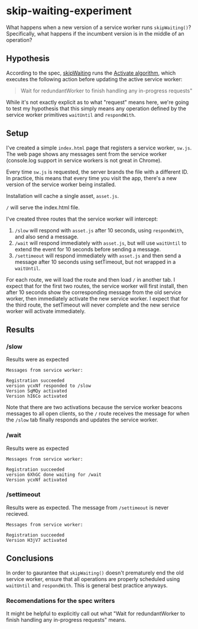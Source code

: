 # skip-waiting-experiment

What happens when a new version of a service worker runs `skipWaiting()`? Specifically, what happens if the incumbent version is in the middle of an operation?

## Hypothesis

According to the spec, [skipWaiting](https://www.w3.org/TR/service-workers-1/#service-worker-global-scope-skipwaiting) runs the [Activate algorithm](https://www.w3.org/TR/service-workers-1/#activation-algorithm), which executes the following action before updating the active service worker:

> Wait for redundantWorker to finish handling any in-progress requests"

While it's not exactly explicit as to what "request" means here, we're going to test my hypothesis that this simply means any operation defined by the service worker primitives `waitUntil` and `respondWith`.

## Setup

I've created a simple `index.html` page that registers a service worker, `sw.js`. The web page shows any messages sent from the service worker (console.log support in service workers is not great in Chrome).

Every time `sw.js` is requested, the server brands the file with a different ID. In practice, this means that every time you visit the app, there's a new version of the service worker being installed.

Installation will cache a single asset, `asset.js`.

`/` will serve the index.html file.

I've created three routes that the service worker will intercept:

1. `/slow` will respond with `asset.js` after 10 seconds, using `respondWith`, and also send a message.
2. `/wait` will respond immediately with `asset.js`, but will use `waitUntil` to extend the event for 10 seconds before sending a message.
3. `/settimeout` will respond immediately with `asset.js` and then send a message after 10 seconds using setTimeout, but not wrapped in a `waitUntil`.

For each route, we will load the route and then load `/` in another tab. I expect that for the first two routes, the service worker will first install, then after 10 seconds show the corresponding message from the old service worker, then immediately activate the new service worker. I expect that for the third route, the setTimeout will never complete and the new service worker will activate immediately.

## Results

### /slow

Results were as expected

```
Messages from service worker:

Registration succeeded
version ycxNf responded to /slow
Version SqMQy activated
Version hI6Co activated
```

Note that there are two activations because the service worker beacons messages to all open clients, so the `/` route receives the message for when the `/slow` tab finally responds and updates the service worker.

### /wait

Results were as expected

```
Messages from service worker:

Registration succeeded
version 6XhGC done waiting for /wait
Version ycxNf activated
```

### /settimeout

Results were as expected. The message from `/settimeout` is never recieved.

```
Messages from service worker:

Registration succeeded
Version H3jV7 activated
```

## Conclusions

In order to gaurantee that `skipWaiting()` doesn't prematurely end the old service worker, ensure that all operations are properly scheduled using `waitUntil` and `respondWith`. This is general best practice anyways.

### Recomendations for the spec writers

It might be helpful to explicitly call out what "Wait for redundantWorker to finish handling any in-progress requests" means.